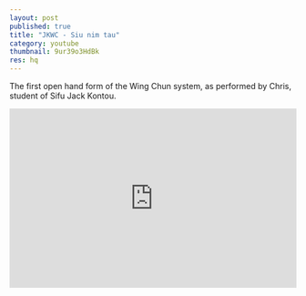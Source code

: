 ```yaml
---
layout: post
published: true
title: "JKWC - Siu nim tau"
category: youtube
thumbnail: 9ur39o3HdBk
res: hq
---
```





The first open hand form of the Wing Chun system, as performed by Chris, student of Sifu Jack Kontou.

<iframe width="100%" height="315px" src="https://www.youtube.com/embed/9ur39o3HdBk?rel=0&amp;showinfo=0" frameborder="0" allowfullscreen></iframe>
